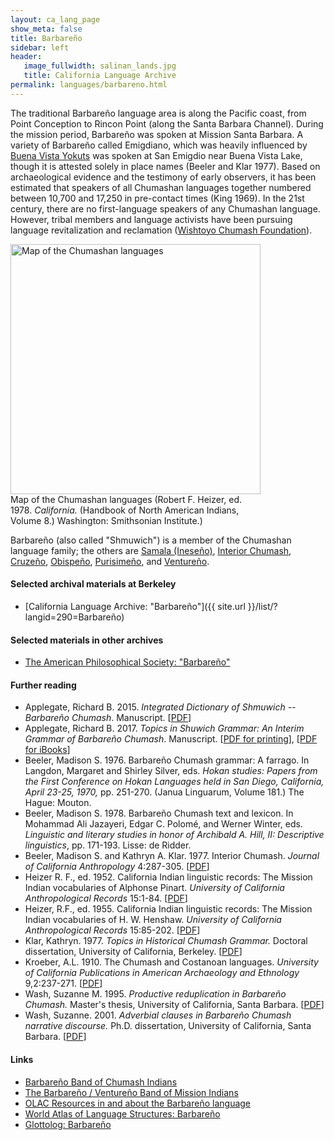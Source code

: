 ```yaml
---
layout: ca_lang_page
show_meta: false
title: Barbareño
sidebar: left
header:
   image_fullwidth: salinan_lands.jpg
   title: California Language Archive
permalink: languages/barbareno.html
---
```


The traditional Barbareño language area is along the Pacific coast, from Point Conception to Rincon Point (along the Santa Barbara Channel). During the mission period, Barbareño was spoken at Mission Santa Barbara. A variety of Barbareño called Emigdiano, which was heavily influenced by [Buena Vista Yokuts](yokuts.html) was spoken at San Emigdio near Buena Vista Lake, though it is attested solely in place names (Beeler and Klar 1977). Based on archaeological evidence and the testimony of early observers, it has been estimated that speakers of all Chumashan languages together numbered between 10,700 and 17,250 in pre-contact times (King 1969). In the 21st century, there are no first-language speakers of any Chumashan language. However, tribal members and language activists have been pursuing language revitalization and reclamation ([Wishtoyo Chumash Foundation](https://www.wishtoyo.org/cp-chumash-language)).

<div class="image fit right" style="width: 400px;">
<a href="https://berkeley.box.com/v/chumashan-languages-map"><img alt="Map of the Chumashan languages" src="{{ site.urlimg }}chumashan-languages-map-small.jpg" width="400px"/></a>
<div class="caption">
Map of the Chumashan languages (Robert F. Heizer, ed. 1978. <em>California.</em> (Handbook of North American Indians, Volume 8.) Washington: Smithsonian Institute.)
</div>
</div>

Barbareño (also called "Shmuwich") is a member of the Chumashan language family; the others are [Samala (Ineseño)](ineseno.html), [Interior Chumash](interior-chumash.html), [Cruzeño](island-chumash.html), [Obispeño](obispeno.html), [Purisimeño](purisimeno.html), and [Ventureño](ventureno.html).

#### Selected archival materials at Berkeley

* [California Language Archive: "Barbareño"]({{ site.url }}/list/?langid=290=Barbareño)

#### Selected materials in other archives

* [The American Philosophical Society: "Barbareño"](https://indigenousguide.amphilsoc.org/search?f%5B0%5D=guide_language_content_title%3ABarbare%C3%B1o)

#### Further reading

* Applegate, Richard B. 2015. *Integrated Dictionary of Shmuwich -- Barbareño Chumash*. Manuscript. [[PDF](https://berkeley.app.box.com/v/shmuwich-dictionary)]
* Applegate, Richard B. 2017. *Topics in Shuwich Grammar: An Interim Grammar of Barbareño Chumash*. Manuscript. [[PDF for printing](https://berkeley.app.box.com/v/shmuwich-grammar-printing)], [[PDF for iBooks](https://berkeley.app.box.com/v/shmuwich-grammar-ibooks)]
* Beeler, Madison S. 1976. Barbareño Chumash grammar: A farrago. In Langdon, Margaret and Shirley Silver, eds. *Hokan studies: Papers from the First Conference on Hokan Languages held in San Diego, California, April 23-25, 1970,* pp. 251-270. (Janua Linguarum, Volume 181.) The Hague: Mouton.
* Beeler, Madison S. 1978. Barbareño Chumash text and lexicon. In  Mohammad Ali Jazayeri, Edgar C. Polomé, and Werner Winter, eds. *Linguistic and literary studies in honor of Archibald A. Hill, II: Descriptive linguistics*, pp. 171-193. Lisse: de Ridder.
* Beeler, Madison S. and Kathryn A. Klar. 1977. Interior Chumash. *Journal of California Anthropology* 4:287-305. [[PDF](http://escholarship.org/uc/item/584924cs)]
* Heizer R. F., ed. 1952. California Indian linguistic records: The Mission Indian vocabularies of Alphonse Pinart. *University of California Anthropological Records* 15:1-84. [[PDF](http://digitalassets.lib.berkeley.edu/anthpubs/ucb/text/ucar015-001.pdf)]
* Heizer, R.F., ed. 1955. California Indian linguistic records: The Mission Indian vocabularies of H. W. Henshaw. *University of California Anthropological Records* 15:85-202. [[PDF](http://digitalassets.lib.berkeley.edu/anthpubs/ucb/text/ucar015-002.pdf)]
* Klar, Kathryn. 1977. *Topics in Historical Chumash Grammar.* Doctoral dissertation, University of California, Berkeley. [[PDF](https://escholarship.org/uc/item/31t2k96m)]
* Kroeber, A.L. 1910. The Chumash and Costanoan languages. *University of California Publications in American Archaeology and Ethnology* 9,2:237-271. [[PDF](https://digitalassets.lib.berkeley.edu/anthpubs/ucb/text/ucp009-004.pdf)]
* Wash, Suzanne M. 1995. *Productive reduplication in Barbareño Chumash.* Master's thesis, University of California, Santa Barbara. [[PDF](https://berkeley.box.com/v/wash-1995)]
* Wash, Suzanne. 2001. *Adverbial clauses in Barbareño Chumash narrative discourse.* Ph.D. dissertation, University of California, Santa Barbara. [[PDF](https://berkeley.app.box.com/v/wash-2001)]

#### Links

* [Barbareño Band of Chumash Indians](http://www.bbc-indians.com/)
* [The Barbareño / Ventureño Band of Mission Indians](https://www.bvbmi.com/)
* [OLAC Resources in and about the Barbareño language](http://www.language-archives.org/language/boi)
* [World Atlas of Language Structures: Barbareño](http://wals.info/languoid/lect/wals_code_cba)
* [Glottolog: Barbareño](https://glottolog.org/resource/languoid/id/barb1263)

